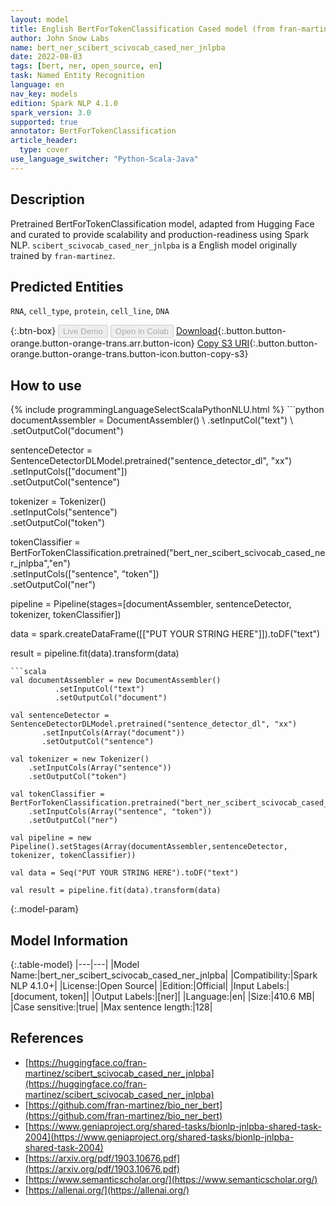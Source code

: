 ```yaml
---
layout: model
title: English BertForTokenClassification Cased model (from fran-martinez)
author: John Snow Labs
name: bert_ner_scibert_scivocab_cased_ner_jnlpba
date: 2022-08-03
tags: [bert, ner, open_source, en]
task: Named Entity Recognition
language: en
nav_key: models
edition: Spark NLP 4.1.0
spark_version: 3.0
supported: true
annotator: BertForTokenClassification
article_header:
  type: cover
use_language_switcher: "Python-Scala-Java"
---
```


## Description

Pretrained BertForTokenClassification model, adapted from Hugging Face and curated to provide scalability and production-readiness using Spark NLP. `scibert_scivocab_cased_ner_jnlpba` is a English model originally trained by `fran-martinez`.

## Predicted Entities

`RNA`, `cell_type`, `protein`, `cell_line`, `DNA`

{:.btn-box}
<button class="button button-orange" disabled>Live Demo</button>
<button class="button button-orange" disabled>Open in Colab</button>
[Download](https://s3.amazonaws.com/auxdata.johnsnowlabs.com/public/models/bert_ner_scibert_scivocab_cased_ner_jnlpba_en_4.1.0_3.0_1659515307547.zip){:.button.button-orange.button-orange-trans.arr.button-icon}
[Copy S3 URI](s3://auxdata.johnsnowlabs.com/public/models/bert_ner_scibert_scivocab_cased_ner_jnlpba_en_4.1.0_3.0_1659515307547.zip){:.button.button-orange.button-orange-trans.button-icon.button-copy-s3}

## How to use



<div class="tabs-box" markdown="1">
{% include programmingLanguageSelectScalaPythonNLU.html %}
```python
documentAssembler = DocumentAssembler() \
        .setInputCol("text") \
        .setOutputCol("document")

sentenceDetector = SentenceDetectorDLModel.pretrained("sentence_detector_dl", "xx")\
       .setInputCols(["document"])\
       .setOutputCol("sentence")

tokenizer = Tokenizer() \
    .setInputCols("sentence") \
    .setOutputCol("token")

tokenClassifier = BertForTokenClassification.pretrained("bert_ner_scibert_scivocab_cased_ner_jnlpba","en") \
    .setInputCols(["sentence", "token"]) \
    .setOutputCol("ner")

pipeline = Pipeline(stages=[documentAssembler, sentenceDetector, tokenizer, tokenClassifier])

data = spark.createDataFrame([["PUT YOUR STRING HERE"]]).toDF("text")

result = pipeline.fit(data).transform(data)
```
```scala
val documentAssembler = new DocumentAssembler() 
          .setInputCol("text") 
          .setOutputCol("document")

val sentenceDetector = SentenceDetectorDLModel.pretrained("sentence_detector_dl", "xx")
       .setInputCols(Array("document"))
       .setOutputCol("sentence")

val tokenizer = new Tokenizer() 
    .setInputCols(Array("sentence"))
    .setOutputCol("token")

val tokenClassifier = BertForTokenClassification.pretrained("bert_ner_scibert_scivocab_cased_ner_jnlpba","en") 
    .setInputCols(Array("sentence", "token")) 
    .setOutputCol("ner")

val pipeline = new Pipeline().setStages(Array(documentAssembler,sentenceDetector, tokenizer, tokenClassifier))

val data = Seq("PUT YOUR STRING HERE").toDF("text")

val result = pipeline.fit(data).transform(data)
```
</div>

{:.model-param}
## Model Information

{:.table-model}
|---|---|
|Model Name:|bert_ner_scibert_scivocab_cased_ner_jnlpba|
|Compatibility:|Spark NLP 4.1.0+|
|License:|Open Source|
|Edition:|Official|
|Input Labels:|[document, token]|
|Output Labels:|[ner]|
|Language:|en|
|Size:|410.6 MB|
|Case sensitive:|true|
|Max sentence length:|128|

## References

- [https://huggingface.co/fran-martinez/scibert_scivocab_cased_ner_jnlpba](https://huggingface.co/fran-martinez/scibert_scivocab_cased_ner_jnlpba)
- [https://github.com/fran-martinez/bio_ner_bert](https://github.com/fran-martinez/bio_ner_bert)
- [https://www.geniaproject.org/shared-tasks/bionlp-jnlpba-shared-task-2004](https://www.geniaproject.org/shared-tasks/bionlp-jnlpba-shared-task-2004)
- [https://arxiv.org/pdf/1903.10676.pdf](https://arxiv.org/pdf/1903.10676.pdf)
- [https://www.semanticscholar.org/](https://www.semanticscholar.org/)
- [https://allenai.org/](https://allenai.org/)